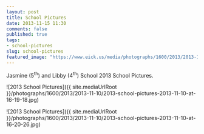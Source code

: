 ```yaml
---
layout: post
title: School Pictures
date: 2013-11-15 11:30
comments: false
published: true
tags: 
- school-pictures 
slug: school-pictures
featured_image: "https://www.eick.us/media/photographs/1600/2013/2013-11-10/2013-school-pictures-2013-11-10-at-16-19-18.jpg"
---
```

Jasmine (5<sup>th</sup>) and Libby (4<sup>th</sup>) School 2013 School Pictures.

![2013 School Pictures]({{ site.mediaUrlRoot }}/photographs/1600/2013/2013-11-10/2013-school-pictures-2013-11-10-at-16-19-18.jpg)

![2013 School Pictures]({{ site.mediaUrlRoot }}/photographs/1600/2013/2013-11-10/2013-school-pictures-2013-11-10-at-16-20-26.jpg)
